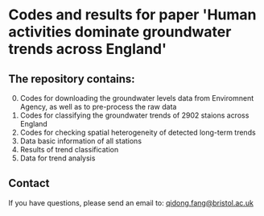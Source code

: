 # Codes and results for paper 'Human activities dominate groundwater trends across England'

## The repository contains:

0. Codes for downloading the groundwater levels data from Enviromnent Agency, as well as to pre-process the raw data
1. Codes for classifying the groundwater trends of 2902 staions across England
2. Codes for checking spatial heterogeneity of detected long-term trends
3. Data basic information of all stations
4. Results of trend classification
5. Data for trend analysis


## Contact
If you have questions, please send an email to: qidong.fang@bristol.ac.uk
